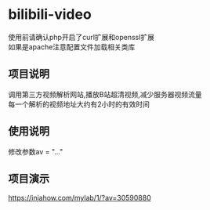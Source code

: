 # bilibili-video

使用前请确认php开启了curl扩展和openssl扩展
<br>如果是apache注意配置文件加载相关类库

## 项目说明
调用第三方视频解析网站,播放B站超清视频,减少服务器视频流量
<br>每一个解析的视频地址大约有2小时的有效时间

## 使用说明
修改参数av = "..."

## 项目演示
https://injahow.com/mylab/1/?av=30590880
